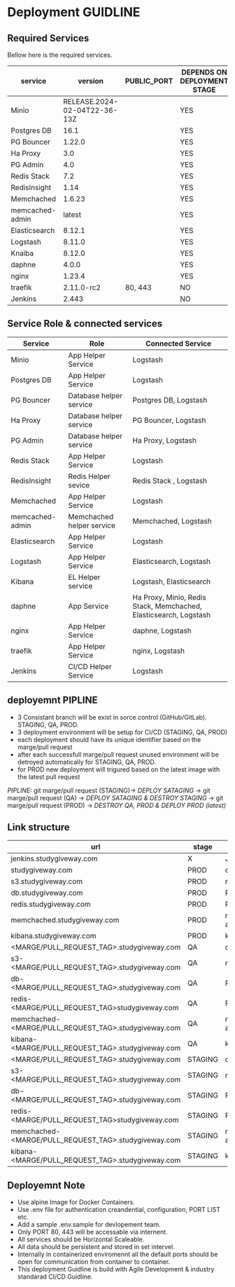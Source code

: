 # Deployment GUIDLINE

## Required Services

Bellow here is the required services.

| service         | version                      | PUBLIC_PORT | DEPENDS ON DEPLOYMENT STAGE |
| --------------- | ---------------------------- | ----------- | --------------------------- |
| Minio           | RELEASE.2024-02-04T22-36-13Z |             | YES                         |
| Postgres DB     | 16.1                         |             | YES                         |
| PG Bouncer      | 1.22.0                       |             | YES                         |
| Ha Proxy        | 3.0                          |             | YES                         |
| PG Admin        | 4.0                          |             | YES                         |
| Redis Stack     | 7.2                          |             | YES                         |
| RedisInsight    | 1.14                         |             | YES                         |
| Memchached      | 1.6.23                       |             | YES                         |
| memcached-admin | latest                       |             | YES                         |
| Elasticsearch   | 8.12.1                       |             | YES                         |
| Logstash        | 8.11.0                       |             | YES                         |
| Knaiba          | 8.12.0                       |             | YES                         |
| daphne          | 4.0.0                        |             | YES                         |
| nginx           | 1.23.4                       |             | YES                         |
| traefik         | 2.11.0-rc2                   | 80, 443     | NO                          |
| Jenkins         | 2.443                        |             | NO                          |

## Service Role & connected services

| Service         | Role                      | Connected Service                                                 |
| --------------- | ------------------------- | ----------------------------------------------------------------- |
| Minio           | App Helper Service        | Logstash                                                          |
| Postgres DB     | App Helper Service        | Logstash                                                          |
| PG Bouncer      | Database helper service   | Postgres DB, Logstash                                             |
| Ha Proxy        | Database helper service   | PG Bouncer, Logstash                                              |
| PG Admin        | Database helper service   | Ha Proxy, Logstash                                                |
| Redis Stack     | App Helper Service        | Logstash                                                          |
| RedisInsight    | Redis Helper sevice       | Redis Stack , Logstash                                            |
| Memchached      | App Helper Service        | Logstash                                                          |
| memcached-admin | Memchached helper service | Memchached, Logstash                                              |
| Elasticsearch   | App Helper Service        | Logstash                                                          |
| Logstash        | App Helper Service        | Elasticsearch, Logstash                                           |
| Kibana          | EL Helper service         | Logstash, Elasticsearch                                           |
| daphne          | App Service               | Ha Proxy, Minio, Redis Stack, Memchached, Elasticsearch, Logstash |
| nginx           | App Helper Service        | daphne, Logstash                                                  |
| traefik         | App Helper Service        | nginx, Logstash                                                   |
| Jenkins         | CI/CD Helper Service      | Logstash                                                          |

## deployemnt PIPLINE

- 3 Consistant branch will be exist in sorce control (GitHub/GitLab). STAGING, QA, PROD.
- 3 deployment environment will be setup for CI/CD (STAGING, QA, PROD)
- each deployment should have its unique identifier based on the marge/pull request
- after each successfull marge/pull request unused environment will be detroyed automatically for STAGING, QA, PROD.
- for PROD new deployment will trigured based on the latest image with the latest pull request

_PIPLINE:_
git marge/pull request (STAGING)-> _DEPLOY SATAGING_ -> git marge/pull request (QA) -> _DEPLOY SATAGING & DESTROY STAGING_ -> git marge/pull request (PROD) -> _DESTROY QA, PROD & DEPLOY PROD (latest)_

## Link structure

| url                                                  | stage   | service         |
| ---------------------------------------------------- | ------- | --------------- |
| jenkins.studygiveway.com                             | X       | Jenkins         |
| studygiveway.com                                     | PROD    | daphne          |
| s3.studygiveway.com                                  | PROD    | minio           |
| db.studygiveway.com                                  | PROD    | PG Admin        |
| redis.studygiveway.com                               | PROD    | RedisInsight    |
| memchached.studygiveway.com                          | PROD    | memcached-admin |
| kibana.studygiveway.com                              | PROD    | kibana          |
| <MARGE/PULL_REQUEST_TAG>.studygiveway.com            | QA      | daphne          |
| s3-<MARGE/PULL_REQUEST_TAG>.studygiveway.com         | QA      | minio           |
| db-<MARGE/PULL_REQUEST_TAG>.studygiveway.com         | QA      | PG Admin        |
| redis-<MARGE/PULL_REQUEST_TAG>studygiveway.com       | QA      | RedisInsight    |
| memchached-<MARGE/PULL_REQUEST_TAG>.studygiveway.com | QA      | memcached-admin |
| kibana-<MARGE/PULL_REQUEST_TAG>.studygiveway.com     | QA      | kibana          |
| <MARGE/PULL_REQUEST_TAG>.studygiveway.com            | STAGING | daphne          |
| s3-<MARGE/PULL_REQUEST_TAG>.studygiveway.com         | STAGING | minio           |
| db-<MARGE/PULL_REQUEST_TAG>.studygiveway.com         | STAGING | PG Admin        |
| redis-<MARGE/PULL_REQUEST_TAG>studygiveway.com       | STAGING | RedisInsight    |
| memchached-<MARGE/PULL_REQUEST_TAG>.studygiveway.com | STAGING | memcached-admin |
| kibana-<MARGE/PULL_REQUEST_TAG>.studygiveway.com     | STAGING | kibana          |

## Deployemnt Note

- Use alpine Image for Docker Containers.
- Use .env file for authentication creandential, configuration, PORT LIST etc.
- Add a sample .env.sample for devlopement team.
- Only PORT 80, 443 will be accessable via internent.
- All services should be Horizontal Scaleable.
- All data should be persistent and stored in set intervel.
- Internally in containerized enviromennt all the default ports should be open for communication from container to container.
- This deployment Guidline is build with Agile Development & industry standarad CI/CD Guidline.
